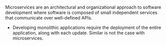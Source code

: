 
Microservices are an architectural and organizational approach to software development where software is composed of small independent services that communicate over well-defined APIs.

- Developing monolithic applications require the deployment of the entire application, along with each update. Similar is not the case with microservices.
